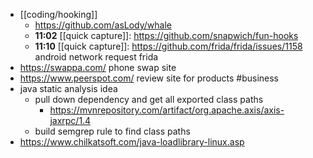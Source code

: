 - [[coding/hooking]]
	- https://github.com/asLody/whale
	- **11:02** [[quick capture]]:  https://github.com/snapwich/fun-hooks
	- **11:10** [[quick capture]]:  https://github.com/frida/frida/issues/1158 android network request frida
- https://swappa.com/ phone swap site
- https://www.peerspot.com/ review site for products #business
- java static analysis idea
	- pull down dependency and get all exported class paths
		- https://mvnrepository.com/artifact/org.apache.axis/axis-jaxrpc/1.4
	- build semgrep rule to find class paths
- https://www.chilkatsoft.com/java-loadlibrary-linux.asp